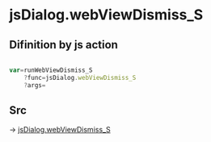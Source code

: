 # jsDialog.webViewDismiss_S

## Difinition by js action

```js.js

var=runWebViewDismiss_S
	?func=jsDialog.webViewDismiss_S
	?args=

```

## Src

-> [jsDialog.webViewDismiss_S](https://github.com/puutaro/CommandClick/blob/master/app/src/main/java/com/puutaro/commandclick/fragment_lib/terminal_fragment/js_interface/dialog/JsDialog.kt#L346)


